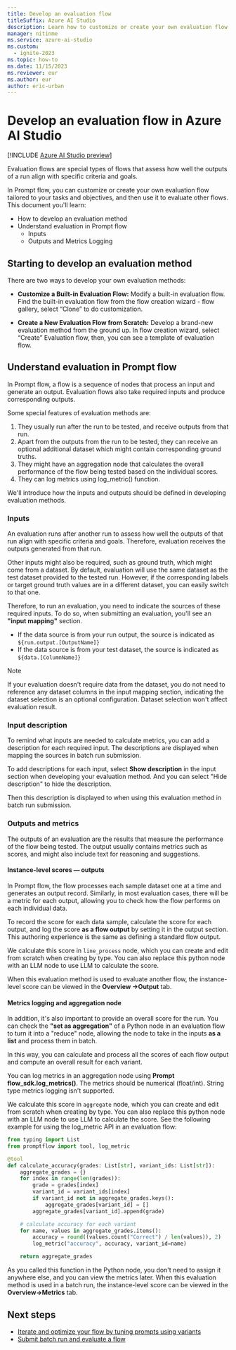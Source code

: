 ```yaml
---
title: Develop an evaluation flow
titleSuffix: Azure AI Studio
description: Learn how to customize or create your own evaluation flow tailored to your tasks and objectives, and then use in a batch run as an evaluation method in prompt flow with Azure AI Studio.
manager: nitinme
ms.service: azure-ai-studio
ms.custom:
  - ignite-2023
ms.topic: how-to
ms.date: 11/15/2023
ms.reviewer: eur
ms.author: eur
author: eric-urban
---
```


# Develop an evaluation flow in Azure AI Studio

[!INCLUDE [Azure AI Studio preview](../includes/preview-ai-studio.md)]

Evaluation flows are special types of flows that assess how well the outputs of a run align with specific criteria and goals.

In Prompt flow, you can customize or create your own evaluation flow tailored to your tasks and objectives, and then use it to evaluate other flows. This document you'll learn:

- How to develop an evaluation method
- Understand evaluation in Prompt flow
  - Inputs
  - Outputs and Metrics Logging

## Starting to develop an evaluation method

There are two ways to develop your own evaluation methods:

- **Customize a Built-in Evaluation Flow:** Modify a built-in evaluation flow. Find the built-in evaluation flow from the flow creation wizard - flow gallery, select “Clone” to do customization.  

- **Create a New Evaluation Flow from Scratch:** Develop a brand-new evaluation method from the ground up. In flow creation wizard, select “Create” Evaluation flow, then, you can see a template of evaluation flow. 

## Understand evaluation in Prompt flow

In Prompt flow, a flow is a sequence of nodes that process an input and generate an output. Evaluation flows also take required inputs and produce corresponding outputs.

Some special features of evaluation methods are:

1. They usually run after the run to be tested, and receive outputs from that run.
2. Apart from the outputs from the run to be tested, they can receive an optional additional dataset which might contain corresponding ground truths. 
3. They might have an aggregation node that calculates the overall performance of the flow being tested based on the individual scores.
4. They can log metrics using log_metric() function.

We'll introduce how the inputs and outputs should be defined in developing evaluation methods.

### Inputs

An evaluation runs after another run to assess how well the outputs of that run align with specific criteria and goals. Therefore, evaluation receives the outputs generated from that run.

Other inputs might also be required, such as ground truth, which might come from a dataset. By default, evaluation will use the same dataset as the test dataset provided to the tested run. However, if the corresponding labels or target ground truth values are in a different dataset, you can easily switch to that one.  

Therefore, to run an evaluation, you need to indicate the sources of these required inputs. To do so, when submitting an evaluation, you'll see an  **"input mapping"**  section.

- If the data source is from your run output, the source is indicated as `${run.output.[OutputName]}`
- If the data source is from your test dataset, the source is indicated as `${data.[ColumnName]}`



> [!NOTE]
> If your evaluation doesn't require data from the dataset, you do not need to reference any dataset columns in the input mapping section, indicating the dataset selection is an optional configuration. Dataset selection won't affect evaluation result.

### Input description

To remind what inputs are needed to calculate metrics, you can add a description for each required input. The descriptions are displayed when mapping the sources in batch run submission.


To add descriptions for each input, select **Show description** in the input section when developing your evaluation method. And you can select "Hide description" to hide the description.


Then this description is displayed to when using this evaluation method in batch run submission.

### Outputs and metrics

The outputs of an evaluation are the results that measure the performance of the flow being tested. The output usually contains metrics such as scores, and might also include text for reasoning and suggestions.

#### Instance-level scores — outputs

In Prompt flow, the flow processes each sample dataset one at a time and generates an output record. Similarly, in most evaluation cases, there will be a metric for each output, allowing you to check how the flow performs on each individual data.

To record the score for each data sample, calculate the score for each output, and log the score **as a flow output** by setting it in the output section. This authoring experience is the same as defining a standard flow output.


We calculate this score in `line_process` node, which you can create and edit from scratch when creating by type. You can also replace this python node with an LLM node to use LLM to calculate the score.


When this evaluation method is used to evaluate another flow, the instance-level score can be viewed in the **Overview ->Output** tab.


#### Metrics logging and aggregation node

In addition, it's also important to provide an overall score for the run. You can check the  **"set as aggregation"** of a Python node in an evaluation flow to turn it into a "reduce" node, allowing the node to take in the inputs **as a list** and process them in batch.


In this way, you can calculate and process all the scores of each flow output and compute an overall result for each variant.

You can log metrics in an aggregation node using **Prompt flow_sdk.log_metrics()**. The metrics should be numerical (float/int). String type metrics logging isn't supported.

We calculate this score in `aggregate` node, which you can create and edit from scratch when creating by type. You can also replace this python node with an LLM node to use LLM to calculate the score. See the following example for using the log_metric API in an evaluation flow:


```python
from typing import List
from promptflow import tool, log_metric

@tool
def calculate_accuracy(grades: List[str], variant_ids: List[str]):
    aggregate_grades = {}
    for index in range(len(grades)):
        grade = grades[index]
        variant_id = variant_ids[index]
        if variant_id not in aggregate_grades.keys():
            aggregate_grades[variant_id] = []
        aggregate_grades[variant_id].append(grade)

    # calculate accuracy for each variant
    for name, values in aggregate_grades.items():
        accuracy = round((values.count("Correct") / len(values)), 2)
        log_metric("accuracy", accuracy, variant_id=name)

    return aggregate_grades
```

As you called this function in the Python node, you don't need to assign it anywhere else, and you can view the metrics later. When this evaluation method is used in a batch run, the instance-level score can be viewed in the **Overview->Metrics** tab.


## Next steps

- [Iterate and optimize your flow by tuning prompts using variants](./flow-tune-prompts-using-variants.md)
- [Submit batch run and evaluate a flow](./flow-bulk-test-evaluation.md)
